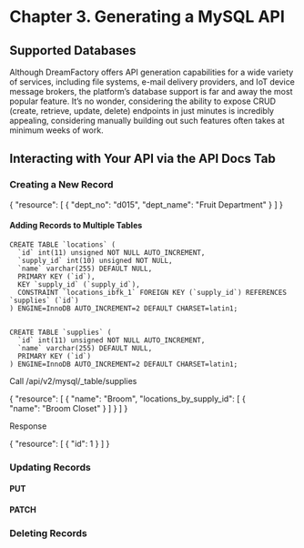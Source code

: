 # Chapter 3. Generating a MySQL API

## Supported Databases

Although DreamFactory offers API generation capabilities for a wide variety of services, including file systems, e-mail delivery providers, and IoT device message brokers, the platform’s database support is far and away the most popular feature. It’s no wonder, considering the ability to expose CRUD (create, retrieve, update, delete) endpoints in just minutes is incredibly appealing, considering manually building out such features often takes at minimum weeks of work.


## Interacting with Your API via the API Docs Tab


### Creating a New Record

{
	"resource": [
		{
			"dept_no": "d015",
			"dept_name": "Fruit Department"
		}
	]
}

#### Adding Records to Multiple Tables

	CREATE TABLE `locations` (
	  `id` int(11) unsigned NOT NULL AUTO_INCREMENT,
	  `supply_id` int(10) unsigned NOT NULL,
	  `name` varchar(255) DEFAULT NULL,
	  PRIMARY KEY (`id`),
	  KEY `supply_id` (`supply_id`),
	  CONSTRAINT `locations_ibfk_1` FOREIGN KEY (`supply_id`) REFERENCES `supplies` (`id`)
	) ENGINE=InnoDB AUTO_INCREMENT=2 DEFAULT CHARSET=latin1;


	CREATE TABLE `supplies` (
	  `id` int(11) unsigned NOT NULL AUTO_INCREMENT,
	  `name` varchar(255) DEFAULT NULL,
	  PRIMARY KEY (`id`)
	) ENGINE=InnoDB AUTO_INCREMENT=2 DEFAULT CHARSET=latin1;

Call /api/v2/mysql/_table/supplies

{
    "resource": [
        {
            "name": "Broom",
            "locations_by_supply_id": [
                {    
                    "name": "Broom Closet"
                }
            ]
        }
    ]
}

Response

{
	"resource": [
		{
			"id": 1
		}
	]
}



### Updating Records

#### PUT

#### PATCH

### Deleting Records
